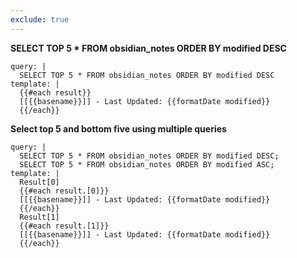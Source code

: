 ```yaml
---
exclude: true
---
```


**SELECT TOP 5 * FROM obsidian_notes ORDER BY modified DESC**
```qatt
query: |
  SELECT TOP 5 * FROM obsidian_notes ORDER BY modified DESC
template: |
  {{#each result}}
  [[{{basename}}]] - Last Updated: {{formatDate modified}}
  {{/each}}
```

**Select top 5 and bottom five using multiple queries**
```qatt
query: |
  SELECT TOP 5 * FROM obsidian_notes ORDER BY modified DESC;
  SELECT TOP 5 * FROM obsidian_notes ORDER BY modified ASC;
template: |
  Result[0]
  {{#each result.[0]}}
  [[{{basename}}]] - Last Updated: {{formatDate modified}}
  {{/each}}
  Result[1]
  {{#each result.[1]}}
  [[{{basename}}]] - Last Updated: {{formatDate modified}}
  {{/each}}
```











